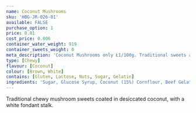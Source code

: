 ```yaml
---
name: Coconut Mushrooms
sku: 'HBG-JR-026-01'
available: FALSE
purchase_option: 1
price: 0.01
cost_price: 0.006
container_water_weight: 919
container_sweets_weight: 0
meta_description: 'Coconut Mushrooms only Ł1/100g. Traditional sweets and more at Humbugs Confectionery Store. Specialists in satisfying your sweet tooth!'
type: [Chewy]
flavour: [Coconut]
colour: [Brown, White]
contains: [Gluten, Lactose, Nuts, Sugar, Gelatin]
ingredients: 'Sugar, Glucose Syrup, Coconut (15%) Cornflour, Beef Gelatine, Vegetable Oil, Cocoa Powder. Colours: Caramel'
---
```

Traditional chewy mushroom sweets coated in desiccated coconut, with a white fondant stalk.